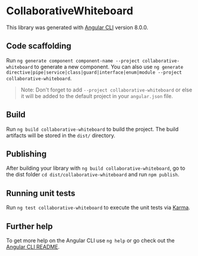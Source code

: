 # CollaborativeWhiteboard

This library was generated with [Angular CLI](https://github.com/angular/angular-cli) version 8.0.0.

## Code scaffolding

Run `ng generate component component-name --project collaborative-whiteboard` to generate a new component. You can also use `ng generate directive|pipe|service|class|guard|interface|enum|module --project collaborative-whiteboard`.
> Note: Don't forget to add `--project collaborative-whiteboard` or else it will be added to the default project in your `angular.json` file. 

## Build

Run `ng build collaborative-whiteboard` to build the project. The build artifacts will be stored in the `dist/` directory.

## Publishing

After building your library with `ng build collaborative-whiteboard`, go to the dist folder `cd dist/collaborative-whiteboard` and run `npm publish`.

## Running unit tests

Run `ng test collaborative-whiteboard` to execute the unit tests via [Karma](https://karma-runner.github.io).

## Further help

To get more help on the Angular CLI use `ng help` or go check out the [Angular CLI README](https://github.com/angular/angular-cli/blob/master/README.md).
